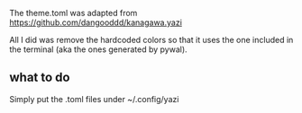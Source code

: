 The theme.toml was adapted from https://github.com/dangooddd/kanagawa.yazi

All I did was remove the hardcoded colors so that it uses the one included in the terminal (aka the ones generated by pywal).

## what to do
Simply put the .toml files under ~/.config/yazi
